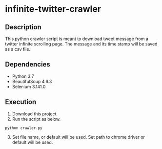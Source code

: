# infinite-twitter-crawler
## Description
This python crawler script is meant to download tweet message from a twitter infinite scrolling page. The message and its time stamp will be saved as a csv file. 
## Dependencies
- Python 3.7
- BeautifulSoup 4.6.3
- Selenium 3.141.0
## Execution
1. Download this project.
2. Run the script as below.  
```
python crawler.py
```
3. Set file name, or default will be used. Set path to chrome driver or default will be used.